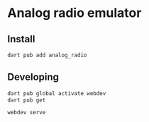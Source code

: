 # Analog radio emulator

## Install

```sh
dart pub add analog_radio
```

## Developing

```sh
dart pub global activate webdev
dart pub get
```

```sh
webdev serve
```
